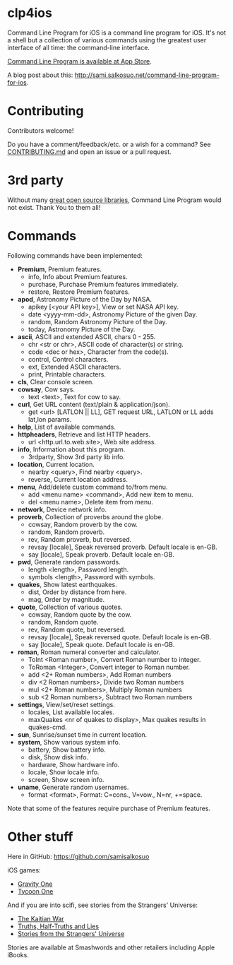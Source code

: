 # clp4ios
Command Line Program for iOS is a command line program for iOS. It's not a shell but a collection of various commands using the greatest user interface of all time: the command-line interface.
 
[Command Line Program is available at App Store](https://itunes.apple.com/app/command-line-program/id1144342705?ls=1&mt=8).

A blog post about this: http://sami.salkosuo.net/command-line-program-for-ios.

# Contributing

Contributors welcome!

Do you have a comment/feedback/etc. or a wish for a command? See [CONTRIBUTING.md](./CONTRIBUTING.md) and open an issue or a pull request.

# 3rd party

Without many [great open source libraries](./3RD_PARTY.md), Command Line Program would not exist.
Thank You to them all!

# Commands

Following commands have been implemented:

- **Premium**, Premium features.
  - info, Info about Premium features.
  - purchase, Purchase Premium features immediately.
  - restore, Restore Premium features.
- **apod**, Astronomy Picture of the Day by NASA.
  - apikey [&lt;your API key>], View or set NASA API key.
  - date &lt;yyyy-mm-dd>, Astronomy Picture of the given Day.
  - random, Random Astronomy Picture of the Day.
  - today, Astronomy Picture of the Day.
- **ascii**, ASCII and extended ASCII, chars 0 - 255.
  - chr &lt;str or chr>, ASCII code of character(s) or string.
  - code &lt;dec or hex>, Character from the code(s).
  - control, Control characters.
  - ext, Extended ASCII characters.
  - print, Printable characters.
- **cls**, Clear console screen.
- **cowsay**, Cow says.
  - text &lt;text>, Text for cow to say.
- **curl**, Get URL content (text/plain & application/json).
  - get &lt;url> [LATLON || LL], GET request URL, LATLON or LL adds lat,lon params.
- **help**, List of available commands.
- **httpheaders**, Retrieve and list HTTP headers.
  - url &lt;http.url.to.web.site>, Web site address.
- **info**, Information about this program.
  - 3rdparty, Show 3rd party lib info.
- **location**, Current location.
  - nearby &lt;query>, Find nearby &lt;query>.
  - reverse, Current location address.
- **menu**, Add/delete custom command to/from menu.
  - add &lt;menu name> &lt;command>, Add new item to menu.
  - del &lt;menu name>, Delete item from menu.
- **network**, Device network info.
- **proverb**, Collection of proverbs around the globe.
  - cowsay, Random proverb by the cow.
  - random, Random proverb.
  - rev, Random proverb, but reversed.
  - revsay [locale], Speak reversed proverb. Default locale is en-GB.
  - say [locale], Speak proverb. Default locale en-GB.
- **pwd**, Generate random passwords.
  - length &lt;length>, Password length.
  - symbols &lt;length>, Password with symbols.
- **quakes**, Show latest earthquakes.
  - dist, Order by distance from here.
  - mag, Order by magnitude.
- **quote**, Collection of various quotes.
  - cowsay, Random quote by the cow.
  - random, Random quote.
  - rev, Random quote, but reversed.
  - revsay [locale], Speak reversed quote. Default locale is en-GB.
  - say [locale], Speak quote. Default locale is en-GB.
- **roman**, Roman numeral converter and calculator.
  - ToInt &lt;Roman number>, Convert Roman number to integer.
  - ToRoman &lt;Integer>, Convert integer to Roman number.
  - add &lt;2+ Roman numbers>, Add Roman numbers
  - div &lt;2 Roman numbers>, Divide two Roman numbers
  - mul &lt;2+ Roman numbers>, Multiply Roman numbers
  - sub &lt;2 Roman numbers>, Subtract two Roman numbers
- **settings**, View/set/reset settings.
  - locales, List available locales.
  - maxQuakes &lt;nr of quakes to display>, Max quakes results in quakes-cmd.
- **sun**, Sunrise/sunset time in current location.
- **system**, Show various system info.
  - battery, Show battery info.
  - disk, Show disk info.
  - hardware, Show hardware info.
  - locale, Show locale info.
  - screen, Show screen info.
- **uname**, Generate random usernames.
  - format &lt;format>, Format: C=cons., V=vow., N=nr, +=space.

Note that some of the features require purchase of Premium features.

# Other stuff

Here in GitHub: https://github.com/samisalkosuo

iOS games:
- [Gravity One](https://itunes.apple.com/app/gravity-one/id820432275?ls=1&mt=8)
- [Tycoon One](https://itunes.apple.com/app/tycoon-one/id982539073?ls=1&mt=8)

And if you are into scifi, see stories from the Strangers' Universe:
- [The Kaitian War](https://www.smashwords.com/books/view/409235?ref=samsal)
- [Truths, Half-Truths and Lies](https://www.smashwords.com/books/view/110000?ref=samsal)
- [Stories from the Strangers' Universe](https://www.smashwords.com/books/view/32121?ref=samsal)

Stories are available at Smashwords and other retailers including Apple iBooks.

